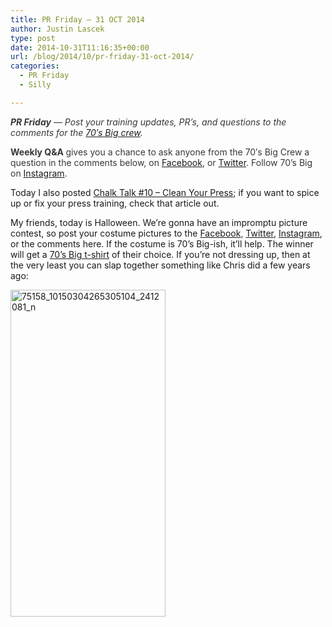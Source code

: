 ```yaml
---
title: PR Friday – 31 OCT 2014
author: Justin Lascek
type: post
date: 2014-10-31T11:16:35+00:00
url: /blog/2014/10/pr-friday-31-oct-2014/
categories:
  - PR Friday
  - Silly

---
```

<em style="color: #373737;"><strong>PR Friday</strong> — Post your training updates, PR’s, and questions to the comments for the <a href="/about/bios/" target="_blank">70′s Big crew</a>. </em>

<strong style="color: #373737;">Weekly Q&A </strong><span style="color: #373737;">gives you a chance to ask anyone from the 70′s Big Crew a question in the comments below, on <a href="https://www.facebook.com/70sBig" target="_blank">Facebook</a>, or <a href="https://twitter.com/70sBig" target="_blank">Twitter</a>. Follow 70&#8217;s Big on <a href="http://instagram.com/70s_Big" target="_blank">Instagram</a>. </span>

Today I also posted <a href="http://wp.me/pEKxw-2Il" target="_blank">Chalk Talk #10 &#8211; Clean Your Press</a>; if you want to spice up or fix your press training, check that article out.

My friends, today is Halloween. We&#8217;re gonna have an impromptu picture contest, so post your costume pictures to the <a href="https://www.facebook.com/70sBig" target="_blank">Facebook</a><span style="color: #373737;">, </span><a href="https://twitter.com/70sBig" target="_blank">Twitter</a>, <a href="http://instagram.com/70s_Big" target="_blank">Instagram</a>, or the comments here. If the costume is 70&#8217;s Big-ish, it&#8217;ll help. The winner will get a <a href="http://70sbig.spreadshirt.com/" target="_blank">70&#8217;s Big t-shirt</a> of their choice. If you&#8217;re not dressing up, then at the very least you can slap together something like Chris did a few years ago:

[<img data-attachment-id="10440" data-permalink="/blog/2014/10/pr-friday-31-oct-2014/75158_10150304265305104_2412081_n/" data-orig-file="/2014/10/75158_10150304265305104_2412081_n.jpg" data-orig-size="248,523" data-comments-opened="1" data-image-meta="{&quot;aperture&quot;:&quot;0&quot;,&quot;credit&quot;:&quot;&quot;,&quot;camera&quot;:&quot;&quot;,&quot;caption&quot;:&quot;&quot;,&quot;created_timestamp&quot;:&quot;0&quot;,&quot;copyright&quot;:&quot;&quot;,&quot;focal_length&quot;:&quot;0&quot;,&quot;iso&quot;:&quot;0&quot;,&quot;shutter_speed&quot;:&quot;0&quot;,&quot;title&quot;:&quot;&quot;}" data-image-title="75158_10150304265305104_2412081_n" data-image-description="" data-medium-file="/2014/10/75158_10150304265305104_2412081_n-94x200.jpg" data-large-file="/2014/10/75158_10150304265305104_2412081_n.jpg" class="aligncenter wp-image-10440 size-full" src="/2014/10/75158_10150304265305104_2412081_n.jpg" alt="75158_10150304265305104_2412081_n" width="248" height="523" srcset="/2014/10/75158_10150304265305104_2412081_n.jpg 248w, /2014/10/75158_10150304265305104_2412081_n-71x150.jpg 71w, /2014/10/75158_10150304265305104_2412081_n-142x300.jpg 142w" sizes="(max-width: 248px) 100vw, 248px" />][1]

&nbsp;

 [1]: /2014/10/75158_10150304265305104_2412081_n.jpg
